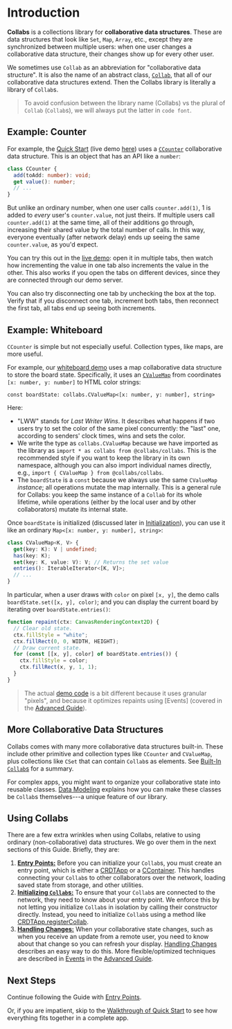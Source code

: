 # Introduction

**Collabs** is a collections library for **collaborative data structures**. These are data structures that look like `Set`, `Map`, `Array`, etc., except they are synchronized between multiple users: when one user changes a collaborative data structure, their changes show up for every other user.

We sometimes use `Collab` as an abbreviation for "collaborative data structure". It is also the name of an abstract class, [`Collab`](../api/collabs/classes/Collab.html), that all of our collaborative data structures extend. Then the Collabs library is literally a library of `Collab`s.

> To avoid confusion between the library name (Collabs) vs the plural of `Collab` (`Collab`s), we will always put the latter in `code font`.

## Example: Counter

For example, the [Quick Start](../quick_start.html) (live demo [here](https://collabs-demos.herokuapp.com/web_socket.html?container=demos/counter/dist/counter.html)) uses a [`CCounter`](../api/collabs/classes/CCounter.html) collaborative data structure. This is an object that has an API like a `number`:

```ts
class CCounter {
  add(toAdd: number): void;
  get value(): number;
  // ...
}
```

But unlike an ordinary number, when one user calls `counter.add(1)`, 1 is added to _every_ user's `counter.value`, not just theirs. If multiple users call `counter.add(1)` at the same time, all of their additions go through, increasing their shared value by the total number of calls. In this way, everyone eventually (after network delay) ends up seeing the same `counter.value`, as you'd expect.

You can try this out in the [live demo](https://collabs-demos.herokuapp.com/web_socket.html?container=demos/counter/dist/counter.html): open it in multiple tabs, then watch how incrementing the value in one tab also increments the value in the other. This also works if you open the tabs on different devices, since they are connected through our demo server.

You can also try disconnecting one tab by unchecking the box at the top. Verify that if you disconnect one tab, increment both tabs, then reconnect the first tab, all tabs end up seeing both increments.

## Example: Whiteboard

`CCounter` is simple but not especially useful. Collection types, like maps, are more useful.

For example, our [whiteboard demo](https://collabs-demos.herokuapp.com/web_socket.html?container=demos/whiteboard/dist/whiteboard.html) uses a map collaborative data structure to store the board state. Specifically, it uses an [`CValueMap`](../api/collabs/classes/CValueMap.html) from coordinates `[x: number, y: number]` to HTML color strings:

```
const boardState: collabs.CValueMap<[x: number, y: number], string>
```

Here:

- "LWW" stands for _Last Writer Wins_. It describes what happens if two users try to set the color of the same pixel concurrently: the "last" one, according to senders' clock times, wins and sets the color.
- We write the type as `collabs.CValueMap` because we have imported as the library as `import * as collabs from @collabs/collabs`. This is the recommended style if you want to keep the library in its own namespace, although you can also import individual names directly, e.g., `import { CValueMap } from @collabs/collabs`.
- The `boardState` is a `const` because we always use the same `CValueMap` _instance_; all operations mutate the map internally. This is a general rule for Collabs: you keep the same instance of a `Collab` for its whole lifetime, while operations (either by the local user and by other collaborators) mutate its internal state.

Once `boardState` is initialized (discussed later in [Initialization](./initialization.html)), you can use it like an ordinary `Map<[x: number, y: number], string>`:

```ts
class CValueMap<K, V> {
  get(key: K): V | undefined;
  has(key: K);
  set(key: K, value: V): V; // Returns the set value
  entries(): IterableIterator<[K, V]>;
  // ...
}
```

In particular, when a user draws with `color` on pixel `[x, y]`, the demo calls `boardState.set([x, y], color)`; and you can display the current board by iterating over `boardState.entries()`:

```ts
function repaint(ctx: CanvasRenderingContext2D) {
  // Clear old state.
  ctx.fillStyle = "white";
  ctx.fillRect(0, 0, WIDTH, HEIGHT);
  // Draw current state.
  for (const [[x, y], color] of boardState.entries()) {
    ctx.fillStyle = color;
    ctx.fillRect(x, y, 1, 1);
  }
}
```

> The actual [demo code](https://github.com/composablesys/collabs/tree/master/demos/apps/whiteboard) is a bit different because it uses granular "pixels", and because it optimizes repaints using [Events] (covered in the [Advanced Guide](../advanced/)).

## More Collaborative Data Structures

Collabs comes with many more collaborative data structures built-in. These include other primitive and collection types like `CCounter` and `CValueMap`, plus collections like `CSet` that can contain `Collab`s as elements. See [Built-In `Collab`s](./build_in_collabs.html) for a summary.

For complex apps, you might want to organize your collaborative state into reusable classes. [Data Modeling](./data_modeling) explains how you can make these classes be `Collab`s themselves---a unique feature of our library.

## Using Collabs

There are a few extra wrinkles when using Collabs, relative to using ordinary (non-collaborative) data structures. We go over them in the next sections of this Guide. Briefly, they are:

1. [**Entry Points:**](./entry_points.html) Before you can initialize your `Collab`s, you must create an entry point, which is either a [CRDTApp](../api/collabs/classes/CRDTApp.html) or a [CContainer](../api/container/classes/CContainer.html). This handles connecting your `Collab`s to other collaborators over the network, loading saved state from storage, and other utilities.
2. [**Initializing `Collab`s:**](./initialization.html) To ensure that your `Collab`s are connected to the network, they need to know about your entry point. We enforce this by not letting you initialize `Collab`s in isolation by calling their constructor directly. Instead, you need to initialize `Collab`s using a method like [CRDTApp.registerCollab](../api/collabs/classes/CRDTApp.html#registerCollab).
3. [**Handling Changes:**](./handling_changes.html) When your collaborative state changes, such as when you receive an update from a remote user, you need to know about that change so you can refresh your display. [Handling Changes](./handling_changes.html) describes an easy way to do this. More flexible/optimized techniques are described in [Events](../advanced/events.html) in the [Advanced Guide](../advanced/).

## Next Steps

Continue following the Guide with [Entry Points](./entry_points.html).

Or, if you are impatient, skip to the [Walkthrough of Quick Start](../walkthrough.html) to see how everything fits together in a complete app.
